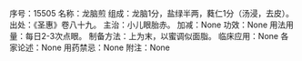 序号：15505
名称：龙脑煎
组成：龙脑1分，盐绿半两，蕤仁1分（汤浸，去皮）。
出处：《圣惠》卷八十九。
主治：小儿眼胎赤。
加减：None
功效：None
用法用量：每日2-3次点眼。
制备方法：上为末，以蜜调似面脂。
临床应用：None
各家论述：None
用药禁忌：None
附注：None
